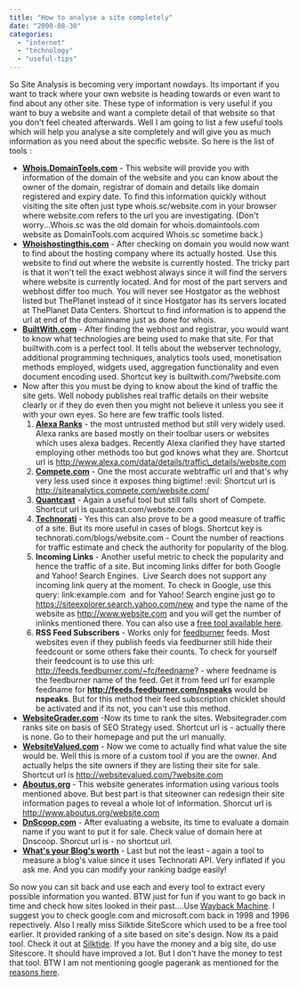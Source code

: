 ```yaml
---
title: "How to analyse a site completely"
date: "2008-08-30"
categories: 
  - "internet"
  - "technology"
  - "useful-tips"
---
```


So Site Analysis is becoming very important nowdays. Its important if you want to track where your own website is heading towards or even want to find about any other site. These type of information is very useful if you want to buy a website and want a complete detail of that website so that you don't feel cheated afterwards. Well I am going to list a few useful tools which will help you analyse a site completely and will give you as much information as you need about the specific website. So here is the list of tools :

- [**Whois.DomainTools.com**](http://whois.domaintools.com/) - This website will provide you with information of the domain of the website and you can know about the owner of the domain, registrar of domain and details like domain registered and expiry date. To find this information quickly without visiting the site often just type whois.sc/website.com in your browser where website.com refers to the url you are investigating. (Don't worry...Whois.sc was the old domain for whois.domaintools.com website as DomainTools.com acquired Whois.sc sometime back.)
- [**Whoishostingthis.com**](http://www.whoishostingthis.com/) - After checking on domain you would now want to find about the hosting company where its actually hosted. Use this website to find out where the website is currently hosted. The tricky part is that it won't tell the exact webhost always since it will find the servers where website is currently located. And for most of the part servers and webhost differ too much. You will never see Hostgator as the webhost listed but ThePlanet instead of it since Hostgator has its servers located at ThePlanet Data Centers. Shortcut to find information is to append the url at end of the domainname just as done for whois.
- [**BuiltWith.com**](http://builtwith.com/) \- After finding the webhost and registrar, you would want to know what technologies are being used to make that site. For that builtwith.com is a perfect tool. It tells about the webserver technology, additional programming techniques, analytics tools used, monetisation methods employed, widgets used, aggregation functionality and even document encoding used. Shortcut key is builtwith.com/?website.com
- Now after this you must be dying to know about the kind of traffic the site gets. Well nobody publishes real traffic details on their website clearly or if they do even then you might not believe it unless you see it with your own eyes. So here are few traffic tools listed.
    1. [**Alexa Ranks**](http://www.alexa.com) - the most untrusted method but still very widely used. Alexa ranks are based mostly on their toolbar users or websites which uses alexa badges. Recently Alexa clarified they have started employing other methods too but god knows what they are. Shortcut url is http://www.alexa.com/data/details/traffic\_details/website.com
    2. [**Compete.com**](http://www.compete.com/) - One the most accurate webtraffic url and that's why very less used since it exposes thing bigtime! :evil: Shortcut url is http://siteanalytics.compete.com/website.com/
    3. [**Quantcast**](http://quantcast.com/) - Again a useful tool but still falls short of Compete. Shortcut url is quantcast.com/website.com
    4. [**Technorati**](http://www.technorati.com/) \- Yes this can also prove to be a good measure of traffic of a site. But its more useful in cases of blogs. Shortcut key is technorati.com/blogs/website.com - Count the number of reactions for traffic estimate and check the authority for popularity of the blog.
    5. **Incoming Links** - Another useful metric to check the popularity and hence the traffic of a site. But incoming links differ for both Google and Yahoo! Search Engines.  Live Search does not support any incoming link query at the moment. To check in Google, use this query: link:example.com  and for Yahoo! Search engine just go to https://siteexplorer.search.yahoo.com/new and type the name of the website as http://www.website.com and you will get the number of inlinks mentioned there. You can also use a [free tool available here](http://www.mikes-marketing-tools.com/link-popularity/).
    6. **RSS Feed Subscribers** - Works only for [feedburner](http://feedburner.com) feeds. Most websites even if they publish feeds via feedburner still hide their feedcount or some others fake their counts. To check for yourself their feedcount is to use this url: http://feeds.feedburner.com/~fc/feedname? - where feedname is the feedburner name of the feed. Get it from feed url for example feedname for **http://feeds.feedburner.com/nspeaks** would be **nspeaks**. But for this method their feed subscription chicklet should be activated and if its not, you can't use this method.
- [**WebsiteGrader.com**](http://www.websitegrader.com/) -Now its time to rank the sites. Websitegrader.com ranks site on basis of SEO Strategy used. Shortcut url is - actually there is none. Go to their homepage and put the url manually.
- [**WebsiteValued.com**](http://websitevalued.com/) - Now we come to actually find what value the site would be. Well this is more of a custom tool if you are the owner. And actually helps the site owners if they are listing their site for sale. Shortcut url is http://websitevalued.com/?website.com
- [**Aboutus.org**](http://www.aboutus.org/Wiki) - This website generates information using various tools mentioned above. But best part is that siteowner can redesign their site information pages to reveal a whole lot of information. Shorcut url is http://www.aboutus.org/website.com
- [**DnScoop.com**](http://www.dnscoop.com/) - After evaluating a website, its time to evaluate a domain name if you want to put it for sale. Check value of domain here at Dnscoop. Shorcut url is - no shortcut url.
- **[What's your Blog's worth](http://www.business-opportunities.biz/projects/how-much-is-your-blog-worth/)** - Last but not the least - again a tool to measure a blog's value since it uses Technorati API. Very inflated if you ask me. And you can modify your ranking badge easily!

So now you can sit back and use each and every tool to extract every possible information you wanted. BTW just for fun if you want to go back in time and check how sites looked in their past....Use [Wayback Machine](http://web.archive.org/). I suggest you to check google.com and microsoft.com back in 1998 and 1996 repectively. Also I really miss Silktide SiteScore which used to be a free tool earlier. It provided ranking of a site based on site's design. Now its a paid tool. Check it out at [Silktide](http://www.silktide.com/sitescore). If you have the money and a big site, do use Sitescore. It should have improved a lot. But I don't have the money to test that tool. BTW I am not mentioning google pagerank as mentioned for the [reasons here](http://nspeaks.com/243/pagerank-just-forget-itego-satisfier/).
